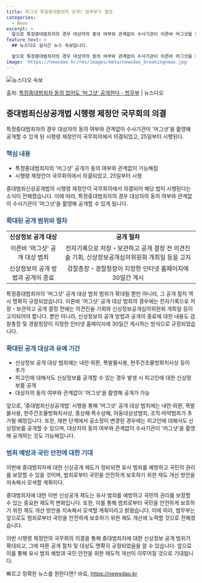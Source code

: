 ```yaml
---
title: 머그샷 특정중대범죄자 공개! 법무부가 결정
categories:
  - News
excerpt: >
  앞으로 특정중대범죄자의 경우 대상자의 동의 여부와 관계없이 수사기관이 이른바 머그샷을 촬영해 공개할 수 있게…
feature_text: >
  ## 뉴스다오 실시간 뉴스 속보입니다.

  앞으로 특정중대범죄자의 경우 대상자의 동의 여부와 관계없이 수사기관이 이른바 머그샷을 촬영해 공개할 수 있게…
image: 'https://newsdao.kr/res/images/meta/newsdao_breakingnews.jpg'
---
```


![뉴스다오 속보](https://newsdao.kr/res/images/meta/newsdao_breakingnews.jpg)

<p>출처: <a href="https://newsdao.kr/3015" rel="dofollow">특정중대범죄자 동의 없어도 ‘머그샷’ 공개한다 - 법무부</a> | 뉴스다오</p>

<h2 data-ke-size="size26">중대범죄신상공개법 시행령 제정안 국무회의 의결</h2>
<p data-ke-size="size16">특정중대범죄자의 경우 대상자의 동의 여부와 관계없이 수사기관이 '머그샷'을 촬영해 공개할 수 있게 된 시행령 제정안이 국무회의에서 의결되었고, 25일부터 시행된다.</p>

<h3><b><span style="color: #1a5490;">핵심 내용</span></b></h3>
<ul>
	<li>특정중대범죄자의 '머그샷' 공개가 동의 여부와 관계없이 가능해짐</li>
	<li>시행령 제정안이 국무회의에서 의결되었고, 25일부터 시행</li>
</ul>

중대범죄신상공개법의 시행령 제정안이 국무회의에서 의결되어 해당 법이 시행된다는 소식이 전해졌습니다. 이에 따라, 특정중대범죄자의 경우 대상자의 동의 여부와 관계없이 수사기관이 '머그샷'을 촬영해 공개할 수 있게 됩니다.

<h3><b><span style="color: #1a5490;">확대된 공개 범위와 절차</span></b></h3>
<table>
	<tr>
		<td style="text-align: center; height: 17px;"><b>신상정보 공개 대상</b></td>
		<td style="text-align: center; height: 17px;"><b>공개 절차</b></td>
	</tr>
	<tr>
		<td style="text-align: center; height: 17px;">이른바 '머그샷' 공개 대상 범죄</td>
		<td style="text-align: center; height: 17px;">전자기록으로 저장・보관하고 공개 결정 전 의견진술 기회, 신상정보공개심의위원회 개최일 등을 고지</td>
	</tr>
	<tr>
		<td style="text-align: center; height: 17px;">신상정보의 공개 방법과 공개의 종료</td>
		<td style="text-align: center; height: 17px;">검찰총장・경찰청장이 지정한 인터넷 홈페이지에 30일간 게시</td>
	</tr>
</table>

특정중대범죄자의 '머그샷' 공개 대상 범죄 범위가 확대될 뿐만 아니라, 그 공개 절차 역시 명확히 규정되었습니다. 이른바 '머그샷' 공개 대상 범죄의 경우에는 전자기록으로 저장・보관하고 공개 결정 전에는 의견진술 기회와 신상정보공개심의위원회 개최일 등이 고지되어야 합니다. 뿐만 아니라, 신상정보의 공개 방법과 공개의 종료에 대한 내용도 검찰총장 및 경찰청장이 지정한 인터넷 홈페이지에 30일간 게시하는 방식으로 규정되었습니다.

<h3><b><span style="color: #1a5490;">확대된 공개 대상과 유예 기간</span></b></h3>
<ul>
	<li>신상정보 공개 대상 범죄에는 내란·외환, 폭발물사용, 현주건조물방화치사상 등이 추가</li>
	<li>피고인에 대해서도 신상정보를 공개할 수 있는 경우 발생 시 피고인에 대한 신상정보를 공개</li>
	<li>대상자의 동의 여부와 관계없이 '머그샷'을 촬영해 공개가 가능</li>
</ul>

앞으로, '중대범죄신상공개법' 시행을 통해 '머그샷' 공개 대상 범죄에는 내란·외환, 폭발물사용, 현주건조물방화치사상, 중상해·특수상해, 아동대상성범죄, 조직·마약범죄가 추가될 예정입니다. 또한, 재판 단계에서 공소장이 변경된 경우에는 피고인에 대해서도 신상정보를 공개할 수 있으며, 대상자의 동의 여부와 관계없이 수사기관이 '머그샷'을 촬영해 공개하는 것도 가능해집니다.

<h3><b><span style="color: #1a5490;">범죄 예방과 국민 안전에 대한 기대</span></b></h3>
<p data-ke-size="size16">이번에 중대범죄자에 대한 신상공개 제도가 정비되면 유사 범죄를 예방하고 국민의 권리를 보장할 수 있을 것이며, 범죄로부터 국민을 안전하게 보호하기 위한 제도 개선 방안을 지속해서 모색할 계획이다.</p>

중대범죄자에 대한 이번 신상공개 제도는 유사 범죄를 예방하고 국민의 권리를 보장할 수 있는 중요한 제도적 변화입니다. 또한, 이를 통해 범죄로부터 국민을 안전하게 보호하기 위한 제도 개선 방안을 지속해서 모색할 계획이라고 밝혔습니다. 이에 따라, 법무부는 앞으로도 범죄로부터 국민을 안전하게 보호하기 위한 제도 개선에 노력할 것으로 전해졌습니다.

이번 시행령 제정안의 국무회의 의결을 통해 중대범죄자에 대한 신상정보 공개 범위가 확대되고, 그에 따른 공개 절차 및 대상도 명확히 규정되었음을 알 수 있습니다. 앞으로 이를 통해 유사 범죄 예방과 국민 안전을 위한 제도적 개선이 이루어질 것으로 기대됩니다.</p> 

빠르고 정확한 뉴스를 원한다면? 바로, <a href="https://newsdao.kr" rel="dofollow">https://newsdao.kr</a>


    
